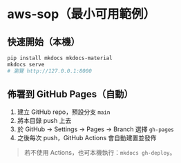 # aws-sop（最小可用範例）

## 快速開始（本機）
```bash
pip install mkdocs mkdocs-material
mkdocs serve
# 瀏覽 http://127.0.0.1:8000
```

## 佈署到 GitHub Pages（自動）
1. 建立 GitHub repo，預設分支 `main`
2. 將本目錄 push 上去
3. 於 GitHub → Settings → Pages → Branch 選擇 `gh-pages`
4. 之後每次 push，GitHub Actions 會自動建置並發佈

> 若不使用 Actions，也可本機執行：`mkdocs gh-deploy`。